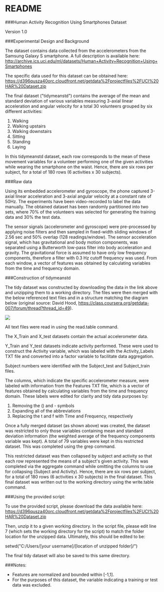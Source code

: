 README
===============================


###Human Activity Recognition Using Smartphones Dataset

Version 1.0


###Experimental Design and Background


The dataset contains data collected from the accelerometers from the Samsung Galaxy S smartphone. A full description is available here: http://archive.ics.uci.edu/ml/datasets/Human+Activity+Recognition+Using+Smartphones 

The specific data used for this dataset can be obtained here:
https://d396qusza40orc.cloudfront.net/getdata%2Fprojectfiles%2FUCI%20HAR%20Dataset.zip 

The final dataset ("tidymeanstd") contains the average of the mean and standard deviation of various variables measuring 3-axial linear acceleration and angular velocity for a total 30 volunteers grouped by six different activities:
1.    Walking
2.	Walking upstairs
3.	Walking downstairs
4.	Sitting
5.	Standing
6.	Laying

In this tidymeanstd dataset, each row corresponds to the mean of these movement variables for a volunteer performing one of the given activities while wearing the smartphone on the waist. Hence, there are six rows per subject, for a total of 180 rows (6 activities x 30 subjects).

###Raw data

Using its embedded accelerometer and gyroscope, the phone captured 3-axial linear acceleration and 3-axial angular velocity at a constant rate of 50Hz. The experiments have been video-recorded to label the data manually. The obtained dataset has been randomly partitioned into two sets, where 70% of the volunteers was selected for generating the training data and 30% the test data. 

The sensor signals (accelerometer and gyroscope) were pre-processed by applying noise filters and then sampled in fixed-width sliding windows of 2.56 sec and 50% overlap (128 readings/window). The sensor acceleration signal, which has gravitational and body motion components, was separated using a Butterworth low-pass filter into body acceleration and gravity. The gravitational force is assumed to have only low frequency components, therefore a filter with 0.3 Hz cutoff frequency was used. From each window, a vector of features was obtained by calculating variables from the time and frequency domain. 

###Construction of tidymeanstd

The tidy dataset was constructed by downloading the data in the link above and unzipping them to a working directory. The files were then merged with the below referenced text files and in a structure matching the diagram below (original source: David Hood, https://class.coursera.org/getdata-007/forum/thread?thread_id=49).

<img src="https://coursera-forum-screenshots.s3.amazonaws.com/ab/a2776024af11e4a69d5576f8bc8459/Slide2.png" />

All text files were read in using the read.table command.

The X_Train and X_test datasets contain the actual accelerometer data.

Y_Train and Y_test datasets indicate activity performed. These were used to construct the Activity variable, which was labeled with the Activity_Labels TXT file and converted into a factor variable to facilitate data aggregation.

Subject numbers were identified with the Subject_test and Subject_train files. 

The columns, which indicate the specific accelerometer measure, were labeled with information from the Features TXT file, which is a vector of features obtained by calculating variables from the time and frequency domain. These labels were edited for clarity and tidy data purposes by: 

1.	Removing the () and - symbols
2.	Expanding all of the abbreviations
3.	Replacing the t and f with Time and Frequency, respectively

Once a fully merged dataset (as shown above) was created, the dataset was restricted to only those variables containing mean and standard deviation information (the weighted average of the frequency components variable was kept). A total of 79 variables were kept in this restricted dataset. This was completed using the grep command.

This restricted dataset was then collapsed by subject and activity so that each row represented the means of a subject's given activity. This was completed via the aggregate command while omitting the columns to use for collapsing (Subject and Activity). Hence, there are six rows per subject, for a total of 180 rows (6 activities x 30 subjects) in the final dataset. This final dataset was written out to the working directory using the write.table command.

###Using the provided script: 

To use the provided script, please download the data available here:
https://d396qusza40orc.cloudfront.net/getdata%2Fprojectfiles%2FUCI%20HAR%20Dataset.zip 

Then, unzip it to a given working directory. In the script file, please edit line 7 (which sets the working directory for the script) to match the folder location for the unzipped data. Ultimately, this should be edited to be:

setwd("C:/Users/[your username]/[location of unzipped folder]/")

The final tidy dataset will also be saved to this same directory.

###Notes: 

- Features are normalized and bounded within [-1,1].
- For the purposes of this dataset, the variable indicating a training or test data was excluded.
